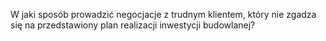 W jaki sposób prowadzić negocjacje z trudnym klientem, który nie zgadza się na przedstawiony plan realizacji inwestycji budowlanej?
